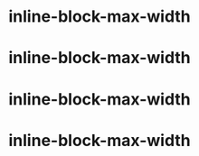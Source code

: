# inline-block-max-width
# inline-block-max-width
# inline-block-max-width
# inline-block-max-width
